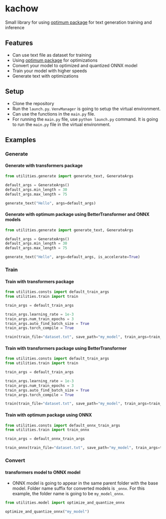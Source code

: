 # kachow
Small library for using [optimum package](https://github.com/huggingface/optimum) for text generation training and inference

## Features
- Can use text file as dataset for training
- Using [optimum package](https://github.com/huggingface/optimum) for optimizations
- Convert your model to optimized and quantized ONNX model
- Train your model with higher speeds
- Generate text with optimizations

## Setup

- Clone the repository
- Run the ```launch.py```. ```VenvManager``` is going to setup the virtual environment. 
- Can use the functions in the ```main.py``` file. 
- For running the ```main.py``` file, use ```python launch.py``` command. It is going to run the ```main.py``` file in the virtual environment.
 
## Examples

### Generate

#### Generate with transformers package

```python
from utilities.generate import generate_text, GenerateArgs

default_args = GenerateArgs()
default_args.min_length = 30
default_args.max_length = 75

generate_text("Hello", args=default_args)
```

#### Generate with optimum package using BetterTransformer and ONNX models

```python
from utilities.generate import generate_text, GenerateArgs

default_args = GenerateArgs()
default_args.min_length = 30
default_args.max_length = 75

generate_text("Hello", args=default_args, is_accelerate=True)
```

### Train
#### Train with transformers package
```python
from utilities.consts import default_train_args
from utilities.train import train

train_args = default_train_args

train_args.learning_rate = 1e-3
train_args.num_train_epochs = 3
train_args.auto_find_batch_size = True
train_args.torch_compile = True

train(train_file="dataset.txt", save_path="my_model", train_args=train_args)
```

#### Train with transformers package using BetterTransformer
```python
from utilities.consts import default_train_args
from utilities.train import train

train_args = default_train_args

train_args.learning_rate = 1e-3
train_args.num_train_epochs = 3
train_args.auto_find_batch_size = True
train_args.torch_compile = True

train(train_file="dataset.txt", save_path="my_model", train_args=train_args, use_sdp=True)
```

#### Train with optimum package using ONNX
```python
from utilities.consts import default_onnx_train_args
from utilities.train import train_onnx

train_args = default_onnx_train_args

train_onnx(train_file="dataset.txt", save_path="my_model", train_args=train_args)
```

### Convert

#### transformers model to ONNX model

- ONNX model is going to appear in the same parent folder with the base model. Folder name suffix for converted models is ```_onnx```. For this example, the folder name is going to be ```my_model_onnx```.

```python
from utilities.model import optimize_and_quantize_onnx

optimize_and_quantize_onnx("my_model")
```